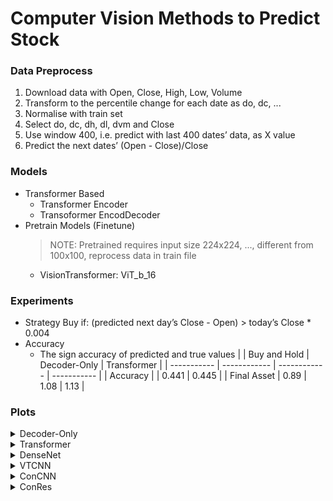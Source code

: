 # Computer Vision Methods to Predict Stock 
### Data Preprocess
1. Download data with Open, Close, High, Low, Volume
2. Transform to the percentile change for each date as do, dc, ...
3. Normalise with train set
4. Select do, dc, dh, dl, dvm and Close
5. Use window 400, i.e. predict with last 400 dates’ data, as X value
6. Predict the next dates’ (Open - Close)/Close

### Models
- Transformer Based
    - Transformer Encoder
    - Transoformer EncodDecoder
- Pretrain Models (Finetune)
    > NOTE: Pretrained requires input size 224x224, ..., different from 100x100, reprocess data in train file
    - VisionTransformer: ViT_b_16

### Experiments
- Strategy
Buy if: (predicted next day’s Close - Open) > today’s Close * 0.004
- Accuracy
    - The sign accuracy of predicted and true values
|             | Buy and Hold | Decoder-Only | Transformer |
| ----------- | ------------ | ------------ | ----------- |
| Accuracy    |              |    0.441     |     0.445   |
| Final Asset |     0.89     |    1.08      |     1.13    |
### Plots
<details>
<summary>Decoder-Only</summary>
![image](https://github.com/KJJHHH/Stocks/blob/main/Stock_Individual_Transformer/Model-Decoder/Model_Result/Transformer-Decoder-Only_class2_5871_backtest.png)
</details>
<details>
<summary>Transformer</summary>
![image](https://github.com/KJJHHH/Stocks/blob/main/Stock_Individual_Transformer/Model-Transformer/Model_Result/Transformer-Encoder-Decoder_class2_5871_backtest.png)
</details>
<details>
<summary>DenseNet</summary>
</details>
<details>
<summary>VTCNN</summary>
</details>
<details>
<summary>ConCNN</summary>
</details>
<details>
<summary>ConRes</summary>
</details>